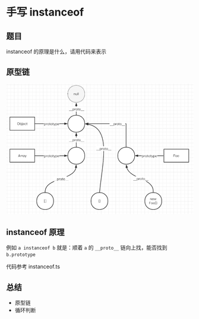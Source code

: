 # 手写 instanceof

## 题目

instanceof 的原理是什么，请用代码来表示

## 原型链

![](img/原型链.png)

## instanceof 原理

例如 `a instanceof b` 就是：顺着 `a` 的 `__proto__` 链向上找，能否找到 `b.prototype`

代码参考 instanceof.ts

## 总结

- 原型链
- 循环判断
